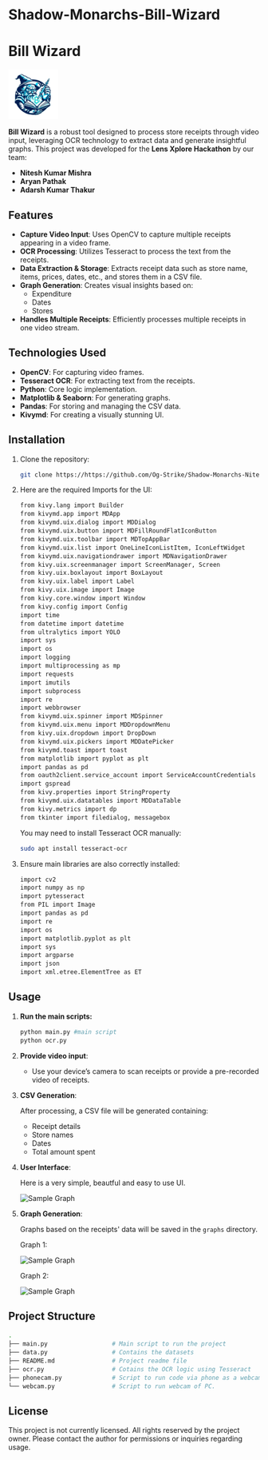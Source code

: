 # Shadow-Monarchs-Bill-Wizard
# Bill Wizard

<img src="og2.png" alt="Project Logo" width="100"/>

**Bill Wizard** is a robust tool designed to process store receipts through video input, leveraging OCR technology to extract data and generate insightful graphs. This project was developed for the **Lens Xplore Hackathon** by our team:

- **Nitesh Kumar Mishra**
- **Aryan Pathak**
- **Adarsh Kumar Thakur**

## Features

- **Capture Video Input**: Uses OpenCV to capture multiple receipts appearing in a video frame.
- **OCR Processing**: Utilizes Tesseract to process the text from the receipts.
- **Data Extraction & Storage**: Extracts receipt data such as store name, items, prices, dates, etc., and stores them in a CSV file.
- **Graph Generation**: Creates visual insights based on:
  - Expenditure
  - Dates
  - Stores
- **Handles Multiple Receipts**: Efficiently processes multiple receipts in one video stream.

## Technologies Used

- **OpenCV**: For capturing video frames.
- **Tesseract OCR**: For extracting text from the receipts.
- **Python**: Core logic implementation.
- **Matplotlib & Seaborn**: For generating graphs.
- **Pandas**: For storing and managing the CSV data.
- **Kivymd**: For creating a visually stunning UI.

## Installation

1. Clone the repository:

    ```bash
    git clone https://https://github.com/Og-Strike/Shadow-Monarchs-Nitesh-Kumar-Mishra
    ```

2. Here are the required Imports for the UI:

    ```bash
    from kivy.lang import Builder
    from kivymd.app import MDApp
    from kivymd.uix.dialog import MDDialog
    from kivymd.uix.button import MDFillRoundFlatIconButton
    from kivymd.uix.toolbar import MDTopAppBar
    from kivymd.uix.list import OneLineIconListItem, IconLeftWidget
    from kivymd.uix.navigationdrawer import MDNavigationDrawer
    from kivy.uix.screenmanager import ScreenManager, Screen
    from kivy.uix.boxlayout import BoxLayout
    from kivy.uix.label import Label
    from kivy.uix.image import Image
    from kivy.core.window import Window
    from kivy.config import Config
    import time
    from datetime import datetime
    from ultralytics import YOLO
    import sys
    import os
    import logging
    import multiprocessing as mp
    import requests
    import imutils
    import subprocess
    import re
    import webbrowser
    from kivymd.uix.spinner import MDSpinner
    from kivymd.uix.menu import MDDropdownMenu
    from kivy.uix.dropdown import DropDown
    from kivymd.uix.pickers import MDDatePicker
    from kivymd.toast import toast
    from matplotlib import pyplot as plt
    import pandas as pd
    from oauth2client.service_account import ServiceAccountCredentials
    import gspread
    from kivy.properties import StringProperty
    from kivymd.uix.datatables import MDDataTable
    from kivy.metrics import dp
    from tkinter import filedialog, messagebox
    ```

    You may need to install Tesseract OCR manually:

    ```bash
    sudo apt install tesseract-ocr
    ```

3. Ensure main libraries are also correctly installed:

    ```bash
    import cv2
    import numpy as np
    import pytesseract
    from PIL import Image
    import pandas as pd
    import re
    import os
    import matplotlib.pyplot as plt
    import sys
    import argparse
    import json
    import xml.etree.ElementTree as ET
    ```

## Usage

1. **Run the main scripts:**

    ```bash
    python main.py #main script
    python ocr.py
    ```

2. **Provide video input**:

   - Use your device’s camera to scan receipts or provide a pre-recorded video of receipts.

3. **CSV Generation**:

   After processing, a CSV file will be generated containing:
   - Receipt details
   - Store names
   - Dates
   - Total amount spent

4. **User Interface**:

   Here is a very simple, beautful and easy to use UI.
   
   ![Sample Graph](path_to_sample_graph_image)

5. **Graph Generation**:

   Graphs based on the receipts' data will be saved in the `graphs` directory.

   Graph 1:
   
   ![Sample Graph](path_to_sample_graph_image)

   Graph 2:

   ![Sample Graph](path_to_sample_graph_image)

## Project Structure

```bash
.
├── main.py                  # Main script to run the project
├── data.py                  # Contains the datasets
├── README.md                # Project readme file
├── ocr.py                   # Cotains the OCR logic using Tesseract
├── phonecam.py              # Script to run code via phone as a webcam.
└── webcam.py                # Script to run webcam of PC.
```
## License

  This project is not currently licensed. All rights reserved by the project owner. Please contact the author for permissions or inquiries regarding usage.
